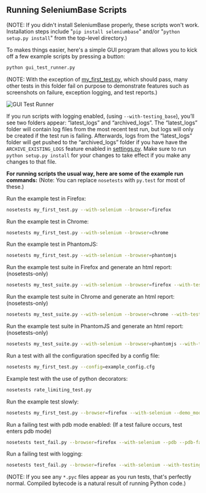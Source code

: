 ## Running SeleniumBase Scripts

(NOTE: If you didn't install SeleniumBase properly, these scripts won't work. Installation steps include "``pip install seleniumbase``" and/or "``python setup.py install``" from the top-level directory.)

To makes things easier, here's a simple GUI program that allows you to kick off a few example scripts by pressing a button:

```bash
python gui_test_runner.py
```

(NOTE: With the exception of [my_first_test.py](https://github.com/mdmintz/SeleniumBase/blob/master/examples/my_first_test.py), which should pass, many other tests in this folder fail on purpose to demonstrate features such as screenshots on failure, exception logging, and test reports.)

![](http://cdn2.hubspot.net/hubfs/100006/images/GUI_Test_Runner_3.png "GUI Test Runner")

If you run scripts with logging enabled, (using ``--with-testing_base``), you’ll see two folders appear: “latest_logs” and “archived_logs”. The “latest_logs” folder will contain log files from the most recent test run, but logs will only be created if the test run is failing. Afterwards, logs from the “latest_logs” folder will get pushed to the “archived_logs” folder if you have have the ``ARCHIVE_EXISTING_LOGS`` feature enabled in [settings.py](https://github.com/mdmintz/SeleniumBase/blob/master/seleniumbase/config/settings.py). Make sure to run ``python setup.py install`` for your changes to take effect if you make any changes to that file.

**For running scripts the usual way, here are some of the example run commands:**
(Note: You can replace ``nosetests`` with ``py.test`` for most of these.)

Run the example test in Firefox:
```bash
nosetests my_first_test.py --with-selenium --browser=firefox
```

Run the example test in Chrome:
```bash
nosetests my_first_test.py --with-selenium --browser=chrome
```

Run the example test in PhantomJS:
```bash
nosetests my_first_test.py --with-selenium --browser=phantomjs
```

Run the example test suite in Firefox and generate an html report: (nosetests-only)
```bash
nosetests my_test_suite.py --with-selenium --browser=firefox --with-testing_base --report
```

Run the example test suite in Chrome and generate an html report: (nosetests-only)
```bash
nosetests my_test_suite.py --with-selenium --browser=chrome --with-testing_base --report
```

Run the example test suite in PhantomJS and generate an html report: (nosetests-only)
```bash
nosetests my_test_suite.py --with-selenium --browser=phantomjs --with-testing_base --report
```

Run a test with all the configuration specifed by a config file:
```bash
nosetests my_first_test.py --config=example_config.cfg
```

Example test with the use of python decorators:
```bash
nosetests rate_limiting_test.py
```

Run the example test slowly:
```bash
nosetests my_first_test.py --browser=firefox --with-selenium --demo_mode
```

Run a failing test with pdb mode enabled: (If a test failure occurs, test enters pdb mode)
```bash
nosetests test_fail.py --browser=firefox --with-selenium --pdb --pdb-failures
```

Run a failing test with logging:
```bash
nosetests test_fail.py --browser=firefox --with-selenium --with-testing_base --with-basic_test_info --with-page_source --with-screen_shots
```

(NOTE: If you see any ``*.pyc`` files appear as you run tests, that's perfectly normal. Compiled bytecode is a natural result of running Python code.)
